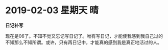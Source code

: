 # **2019-02-03 星期天 晴**

**日记补写**

现在是06了。不知不觉又忘记写日记了。唯有写日记，才能使我感到我自己过的不知那么不知所谓。或许，只有再日记中，才能真的感到我是真正地活过的人。